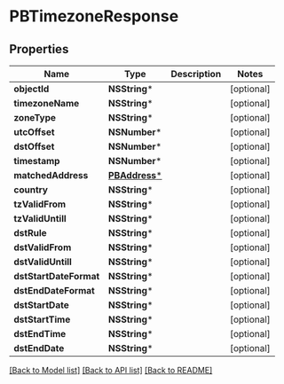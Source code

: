 # PBTimezoneResponse

## Properties
Name | Type | Description | Notes
------------ | ------------- | ------------- | -------------
**objectId** | **NSString*** |  | [optional] 
**timezoneName** | **NSString*** |  | [optional] 
**zoneType** | **NSString*** |  | [optional] 
**utcOffset** | **NSNumber*** |  | [optional] 
**dstOffset** | **NSNumber*** |  | [optional] 
**timestamp** | **NSNumber*** |  | [optional] 
**matchedAddress** | [**PBAddress***](PBAddress.md) |  | [optional] 
**country** | **NSString*** |  | [optional] 
**tzValidFrom** | **NSString*** |  | [optional] 
**tzValidUntill** | **NSString*** |  | [optional] 
**dstRule** | **NSString*** |  | [optional] 
**dstValidFrom** | **NSString*** |  | [optional] 
**dstValidUntill** | **NSString*** |  | [optional] 
**dstStartDateFormat** | **NSString*** |  | [optional] 
**dstEndDateFormat** | **NSString*** |  | [optional] 
**dstStartDate** | **NSString*** |  | [optional] 
**dstStartTime** | **NSString*** |  | [optional] 
**dstEndTime** | **NSString*** |  | [optional] 
**dstEndDate** | **NSString*** |  | [optional] 

[[Back to Model list]](../README.md#documentation-for-models) [[Back to API list]](../README.md#documentation-for-api-endpoints) [[Back to README]](../README.md)


